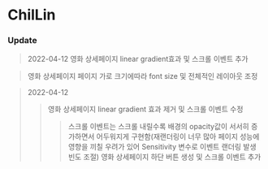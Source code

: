 # ChilLin

### Update

> 2022-04-12
> 영화 상세페이지 linear gradient효과 및 스크롤 이벤트 추가

> 영화 상세페이지 페이지 가로 크기에따라 font size 및 전체적인 레이아웃 조정

> 2022-04-12
>
> > 영화 상세페이지 linear gradient 효과 제거 및 스크롤 이벤트 수정
> >
> > > 스크롤 이벤트는 스크롤 내릴수록 배경의 opacity값이 서서히 증가하면서 어두워지게 구현함(재랜더링이 너무 많아 페이지 성능에 영향을 끼칠 우려가 있어 Sensitivity 변수로 이벤트 랜더링 발생 빈도 조절)
> > > 영화 상세페이지 하단 버튼 생성 및 스크롤 이벤트 추가

